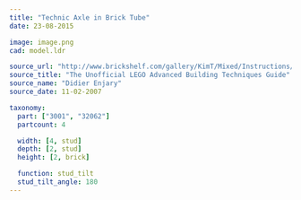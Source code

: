 ```yaml
---
title: "Technic Axle in Brick Tube"
date: 23-08-2015

image: image.png
cad: model.ldr

source_url: "http://www.brickshelf.com/gallery/KimT/Mixed/Instructions/advbuilding.pdf"
source_title: "The Unofficial LEGO Advanced Building Techniques Guide"
source_name: "Didier Enjary"
source_date: 11-02-2007

taxonomy:
  part: ["3001", "32062"]
  partcount: 4

  width: [4, stud]
  depth: [2, stud]
  height: [2, brick]

  function: stud_tilt
  stud_tilt_angle: 180
---
```

